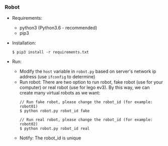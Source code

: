 ### Robot
+ Requirements:
    + python3 (Python3.6 - recommended)
    + pip3
    
+ Installation:
    ```
    $ pip3 install -r requirements.txt
    ```

+ Run:
    + Modify the ```host``` variable in ```robot.py```  based on server's network ip address (use ```ifconfig``` to determine)
    * Run robot: There are two option to run robot, fake robot (use for your computer) or real robot (use for lego ev3). By this way, we can create many virtual robots as we want:
        ```
        // Run fake robot, please change the robot_id (for example: robot01)
        $ python robot.py robot_id fake
        
        // Run real robot, please change the robot_id (for example: robot02)
        $ python robot.py robot_id real
        ```

    + Notify: The robot_id is unique